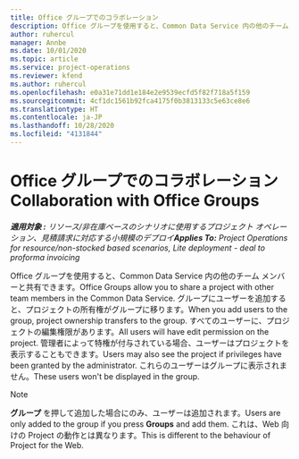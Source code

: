 ```yaml
---
title: Office グループでのコラボレーション
description: Office グループを使用すると、Common Data Service 内の他のチーム メンバーと共有できます。
author: ruhercul
manager: Annbe
ms.date: 10/01/2020
ms.topic: article
ms.service: project-operations
ms.reviewer: kfend
ms.author: ruhercul
ms.openlocfilehash: e0a31e71dd1e184e2e9539ecfd5f82f718a5f159
ms.sourcegitcommit: 4cf1dc1561b92fca4175f0b3813133c5e63ce8e6
ms.translationtype: HT
ms.contentlocale: ja-JP
ms.lasthandoff: 10/28/2020
ms.locfileid: "4131844"
---
```

# <a name="collaboration-with-office-groups"></a><span data-ttu-id="e75fc-103">Office グループでのコラボレーション</span><span class="sxs-lookup"><span data-stu-id="e75fc-103">Collaboration with Office Groups</span></span>

<span data-ttu-id="e75fc-104">_**適用対象 :** リソース/非在庫ベースのシナリオに使用するプロジェクト オペレーション、見積請求に対応する小規模のデプロイ_</span><span class="sxs-lookup"><span data-stu-id="e75fc-104">_**Applies To:** Project Operations for resource/non-stocked based scenarios, Lite deployment - deal to proforma invoicing_</span></span>

<span data-ttu-id="e75fc-105">Office グループを使用すると、Common Data Service 内の他のチーム メンバーと共有できます。</span><span class="sxs-lookup"><span data-stu-id="e75fc-105">Office Groups allow you to share a project with other team members in the Common Data Service.</span></span> <span data-ttu-id="e75fc-106">グループにユーザーを追加すると、プロジェクトの所有権がグループに移ります。</span><span class="sxs-lookup"><span data-stu-id="e75fc-106">When you add users to the group, project ownership transfers to the group.</span></span> <span data-ttu-id="e75fc-107">すべてのユーザーに、プロジェクトの編集権限があります。</span><span class="sxs-lookup"><span data-stu-id="e75fc-107">All users will have edit permission on the project.</span></span> <span data-ttu-id="e75fc-108">管理者によって特権が付与されている場合、ユーザーはプロジェクトを表示することもできます。</span><span class="sxs-lookup"><span data-stu-id="e75fc-108">Users may also see the project if privileges have been granted by the administrator.</span></span> <span data-ttu-id="e75fc-109">これらのユーザーはグループに表示されません。</span><span class="sxs-lookup"><span data-stu-id="e75fc-109">These users won't be displayed in the group.</span></span>

> [!NOTE] 
> <span data-ttu-id="e75fc-110">**グループ** を押して追加した場合にのみ、ユーザーは追加されます。</span><span class="sxs-lookup"><span data-stu-id="e75fc-110">Users are only added to the group if you press **Groups** and add them.</span></span> <span data-ttu-id="e75fc-111">これは、Web 向けの Project の動作とは異なります。</span><span class="sxs-lookup"><span data-stu-id="e75fc-111">This is different to the behaviour of Project for the Web.</span></span> 

